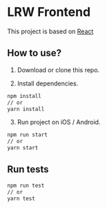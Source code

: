 # LRW Frontend

This project is based on [React](https://github.com/facebook/react)

## How to use?

1. Download or clone this repo.

2. Install dependencies.

```bash
npm install
// or
yarn install
```

3. Run project on iOS / Android.

```bash
npm run start
// or
yarn start
```

## Run tests

```bash
npm run test
// or
yarn test
```